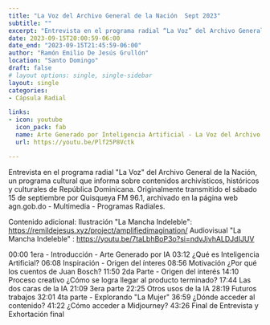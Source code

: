 ```yaml
---
title: "La Voz del Archivo General de la Nación  Sept 2023"
subtitle: ""
excerpt: "Entrevista en el programa radial “La Voz” del Archivo General de la Nación, un programa cultural que informa sobre contenidos archivísticos, históricos y culturales de República Dominicana."
date: 2023-09-15T20:00:59-06:00
date_end: "2023-09-15T21:45:59-06:00"
author: "Ramón Emilio De Jesús Grullón"
location: "Santo Domingo"
draft: false
# layout options: single, single-sidebar
layout: single
categories:
- Cápsula Radial

links:
- icon: youtube
  icon_pack: fab
  name: Arte Generado por Inteligencia Artificial - La Voz del Archivo General de la Nación - Sept 2023
  url: https://youtu.be/Plf25P8Vctk

---
```


Entrevista en el programa radial "La Voz" del Archivo General de la Nación, un programa cultural que informa sobre contenidos archivísticos, históricos y culturales de República Dominicana. Originalmente transmitido el sábado 15 de septiembre por Quisqueya FM 96.1, archivado en la página web agn.gob.do - Multimedia - Programas Radiales.

Contenido adicional:
Ilustración "La Mancha Indeleble": https://remildejesus.xyz/project/amplifiedimagination/
Audiovisual "La Mancha Indeleble" : https://youtu.be/7taLbhBoP3o?si=ndvJjvhALDJdIJUV

00:00 1era -  Introducción - Arte Generado por IA
03:12 ¿Qué es Inteligencia Artificial?
06:08 Inspiración - Origen del ínteres
08:56  Motivación ¿Por qué los cuentos de Juan Bosch?
11:50 2da Parte - Origen del interés
14:10 Proceso creativo ¿Cómo se logra llegar al producto terminado?
17:44 Las dos caras de la IA
21:09 3era parte
22:25 Otros usos de la IA
28:19 Futuros trabajos
32:01 4ta parte - Explorando "La Mujer"
36:59 ¿Dónde acceder al contenido?
41:22 ¿Cómo acceder a Midjourney?
43:26 Final de Entrevista y Exhortación final

